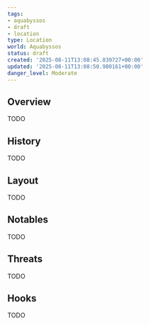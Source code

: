 ```yaml
---
tags:
- aquabyssos
- draft
- location
type: Location
world: Aquabyssos
status: draft
created: '2025-08-11T13:08:45.839727+00:00'
updated: '2025-08-11T13:08:50.980161+00:00'
danger_level: Moderate
---
```



## Overview

TODO
## History

TODO
## Layout

TODO
## Notables

TODO
## Threats

TODO
## Hooks

TODO
